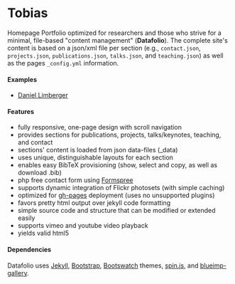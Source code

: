 # Tobias 
Homepage
Portfolio optimized for researchers and those who strive for a minimal, file-based "content management" (**Datafolio**).
The complete site's content is based on a json/xml file per section (e.g., ```contact.json```, ```projects.json```, ```publications.json```, ```talks.json```, and ```teaching.json```) as well as the pages ```_config.yml``` information. 

#### Examples

* [Daniel Limberger](http://www.daniellimberger.de)

#### Features

* fully responsive, one-page design with scroll navigation
* provides sections for publications, projects, talks/keynotes, teaching, and contact
* sections' content is loaded from json data-files (_data)
* uses unique, distinguishable layouts for each section
* enables easy BibTeX provisioning (show, select and copy, as well as download .bib)
* php free contact form using [Formspree](http://formspree.io/)
* supports dynamic integration of Flickr photosets (with simple caching)
* optimized for [gh-pages](https://pages.github.com/) deployment (uses no unsupported plugins)
* favors pretty html output over jekyll code formatting 
* simple source code and structure that can be modified or extended easily
* supports vimeo and youtube video playback
* yields valid html5

#### Dependencies

Datafolio uses [Jekyll](http://jekyllrb.com/), [Bootstrap](http://getbootstrap.com/), [Bootswatch](http://bootswatch.com/) themes, [spin.js](http://fgnass.github.io/spin.js/), and [blueimp-gallery](https://github.com/blueimp/Bootstrap-Image-Gallery).
